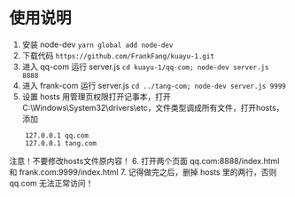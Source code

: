  # 使用说明
1. 安装 node-dev
    `yarn global add node-dev`
2. 下载代码 
    `https://github.com/FrankFang/kuayu-1.git`
3. 进入 qq-com 运行 server.js
    `cd kuayu-1/qq-com; node-dev server.js 8888`
4. 进入 frank-com 运行 server.js
    `cd ../tang-com; node-dev server.js 9999`
5. 设置 hosts
用管理页权限打开记事本，打开 C:\Windows\System32\drivers\etc，文件类型调成所有文件，打开hosts，添加
```
    127.0.0.1 qq.com
    127.0.0.1 tang.com
```
注意！不要修改hosts文件原内容！
6. 打开两个页面 qq.com:8888/index.html 和 frank.com:9999/index.html
7. 记得做完之后，删掉 hosts 里的两行，否则 qq.com 无法正常访问！